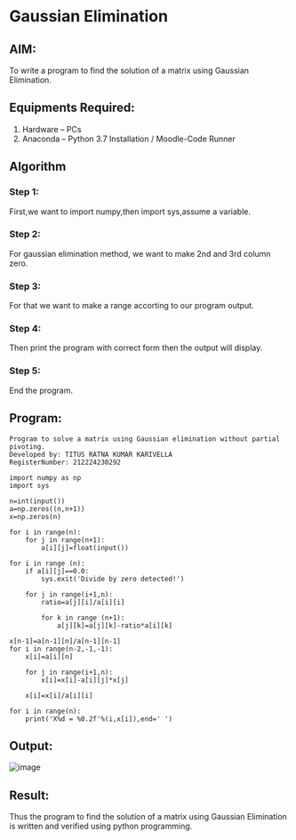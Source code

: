 # Gaussian Elimination

## AIM:
To write a program to find the solution of a matrix using Gaussian Elimination.

## Equipments Required:
1. Hardware – PCs
2. Anaconda – Python 3.7 Installation / Moodle-Code Runner

## Algorithm
### Step 1:
First,we want to import numpy,then import sys,assume a variable.
### Step 2:
For gaussian elimination method, we want to make 2nd and 3rd column zero.
### Step 3:
For that we want to make a range accorting to our program output.
### Step 4:
Then print the program with correct form then the output will display.
### Step 5:
End the program.
## Program:
```
Program to solve a matrix using Gaussian elimination without partial pivoting.
Developed by: TITUS RATNA KUMAR KARIVELLA 
RegisterNumber: 212224230292
```
``` 
import numpy as np 
import sys

n=int(input())
a=np.zeros((n,n+1))
x=np.zeros(n)

for i in range(n):
    for j in range(n+1):
        a[i][j]=float(input())
        
for i in range (n):
    if a[i][j]==0.0:
        sys.exit('Divide by zero detected!')
        
    for j in range(i+1,n):
        ratio=a[j][i]/a[i][i]
        
        for k in range (n+1):
            a[j][k]=a[j][k]-ratio*a[i][k]
            
x[n-1]=a[n-1][n]/a[n-1][n-1]
for i in range(n-2,-1,-1):
    x[i]=a[i][n]
    
    for j in range(i+1,n):
        x[i]=x[i]-a[i][j]*x[j]
        
    x[i]=x[i]/a[i][i]
    
for i in range(n):
    print('X%d = %0.2f'%(i,x[i]),end=' ')
```
## Output:
![image](https://github.com/user-attachments/assets/0166b2c4-162a-42a3-8f99-32949b9ad685)

## Result:
Thus the program to find the solution of a matrix using Gaussian Elimination is written and verified using python programming.

